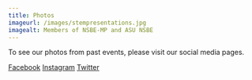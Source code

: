 ```yaml
---
title: Photos
imageurl: /images/stempresentations.jpg
imagealt: Members of NSBE-MP and ASU NSBE
---
```


To see our photos from past events, please visit our social media pages.

<a class="btn text-white" href="https://www.facebook.com/nsbemp" target="_blank">
<i class="bi bi-facebook"></i> Facebook</a>
<a class="text-white btn" href="https://www.instagram.com/nsbemp" target="_blank">
<i class="bi bi-instagram"></i> Instagram</a>
<a class="text-white btn" href="https://twitter.com/nsbemp" target="_blank">
<i class="bi bi-twitter"></i> Twitter</a>
